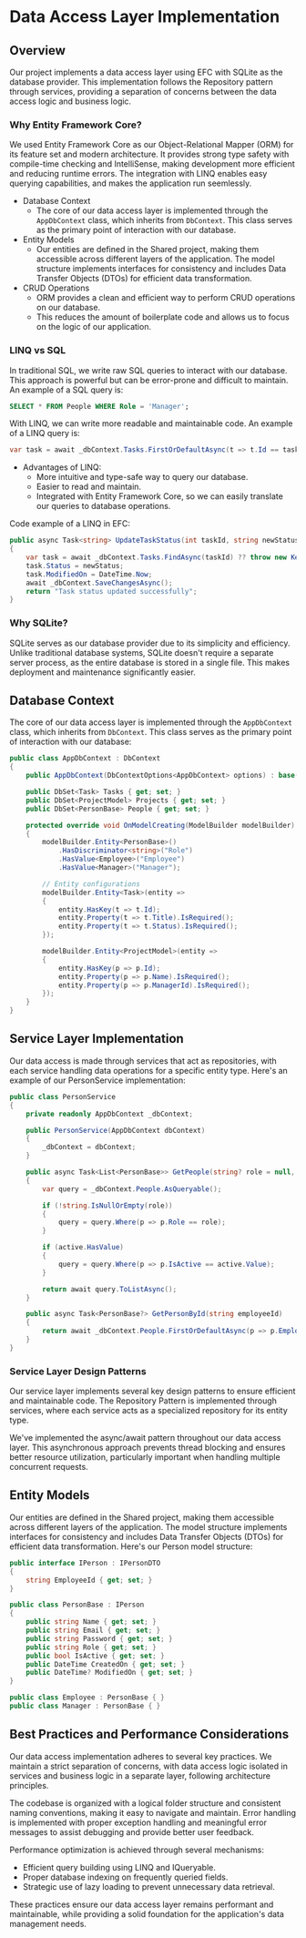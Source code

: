 # Data Access Layer Implementation

## Overview

Our project implements a data access layer using EFC with SQLite as the database provider. This implementation follows the Repository pattern through services, providing a separation of concerns between the data access logic and business logic.

### Why Entity Framework Core?

We used Entity Framework Core as our Object-Relational Mapper (ORM) for its feature set and modern architecture. It provides strong type safety with compile-time checking and IntelliSense, making development more efficient and reducing runtime errors. The integration with LINQ enables easy querying capabilities, and makes the application run seemlessly.

- Database Context
  - The core of our data access layer is implemented through the `AppDbContext` class, which inherits from `DbContext`. This class serves as the primary point of interaction with our database.
- Entity Models
  - Our entities are defined in the Shared project, making them accessible across different layers of the application. The model structure implements interfaces for consistency and includes Data Transfer Objects (DTOs) for efficient data transformation.
- CRUD Operations
  - ORM provides a clean and efficient way to perform CRUD operations on our database.
  - This reduces the amount of boilerplate code and allows us to focus on the logic of our application.

### LINQ vs SQL

In traditional SQL, we write raw SQL queries to interact with our database. This approach is powerful but can be error-prone and difficult to maintain.
An example of a SQL query is:

```sql
SELECT * FROM People WHERE Role = 'Manager';
```

With LINQ, we can write more readable and maintainable code. An example of a LINQ query is:

```csharp
var task = await _dbContext.Tasks.FirstOrDefaultAsync(t => t.Id == taskId);
```

- Advantages of LINQ:
  - More intuitive and type-safe way to query our database.
  - Easier to read and maintain.
  - Integrated with Entity Framework Core, so we can easily translate our queries to database operations.

Code example of a LINQ in EFC:

```csharp
public async Task<string> UpdateTaskStatus(int taskId, string newStatus)
{
    var task = await _dbContext.Tasks.FindAsync(taskId) ?? throw new KeyNotFoundException("Task not found");
    task.Status = newStatus;
    task.ModifiedOn = DateTime.Now;
    await _dbContext.SaveChangesAsync();
    return "Task status updated successfully";
}
```

### Why SQLite?

SQLite serves as our database provider due to its simplicity and efficiency. Unlike traditional database systems, SQLite doesn't require a separate server process, as the entire database is stored in a single file. This makes deployment and maintenance significantly easier.

## Database Context

The core of our data access layer is implemented through the `AppDbContext` class, which inherits from `DbContext`. This class serves as the primary point of interaction with our database:

```csharp
public class AppDbContext : DbContext
{
    public AppDbContext(DbContextOptions<AppDbContext> options) : base(options) { }

    public DbSet<Task> Tasks { get; set; }
    public DbSet<ProjectModel> Projects { get; set; }
    public DbSet<PersonBase> People { get; set; }

    protected override void OnModelCreating(ModelBuilder modelBuilder)
    {
        modelBuilder.Entity<PersonBase>()
            .HasDiscriminator<string>("Role")
            .HasValue<Employee>("Employee")
            .HasValue<Manager>("Manager");

        // Entity configurations
        modelBuilder.Entity<Task>(entity =>
        {
            entity.HasKey(t => t.Id);
            entity.Property(t => t.Title).IsRequired();
            entity.Property(t => t.Status).IsRequired();
        });

        modelBuilder.Entity<ProjectModel>(entity =>
        {
            entity.HasKey(p => p.Id);
            entity.Property(p => p.Name).IsRequired();
            entity.Property(p => p.ManagerId).IsRequired();
        });
    }
}
```

## Service Layer Implementation
Our data access is made through services that act as repositories, with each service handling data operations for a specific entity type. Here's an example of our PersonService implementation:

```csharp
public class PersonService
{
    private readonly AppDbContext _dbContext;

    public PersonService(AppDbContext dbContext)
    {
        _dbContext = dbContext;
    }

    public async Task<List<PersonBase>> GetPeople(string? role = null, bool? active = null)
    {
        var query = _dbContext.People.AsQueryable();

        if (!string.IsNullOrEmpty(role))
        {
            query = query.Where(p => p.Role == role);
        }

        if (active.HasValue)
        {
            query = query.Where(p => p.IsActive == active.Value);
        }

        return await query.ToListAsync();
    }

    public async Task<PersonBase?> GetPersonById(string employeeId)
    {
        return await _dbContext.People.FirstOrDefaultAsync(p => p.EmployeeId == employeeId);
    }
}
```

### Service Layer Design Patterns

Our service layer implements several key design patterns to ensure efficient and maintainable code. The Repository Pattern is implemented through services, where each service acts as a specialized repository for its entity type. 

We've implemented the async/await pattern throughout our data access layer. This asynchronous approach prevents thread blocking and ensures better resource utilization, particularly important when handling multiple concurrent requests.

## Entity Models

Our entities are defined in the Shared project, making them accessible across different layers of the application. The model structure implements interfaces for consistency and includes Data Transfer Objects (DTOs) for efficient data transformation. Here's our Person model structure:

```csharp
public interface IPerson : IPersonDTO
{
    string EmployeeId { get; set; }
}

public class PersonBase : IPerson
{
    public string Name { get; set; }
    public string Email { get; set; }
    public string Password { get; set; }
    public string Role { get; set; }
    public bool IsActive { get; set; }
    public DateTime CreatedOn { get; set; }
    public DateTime? ModifiedOn { get; set; }
}

public class Employee : PersonBase { }
public class Manager : PersonBase { }
```

## Best Practices and Performance Considerations

Our data access implementation adheres to several key practices. We maintain a strict separation of concerns, with data access logic isolated in services and business logic in a separate layer, following architecture principles.

The codebase is organized with a logical folder structure and consistent naming conventions, making it easy to navigate and maintain. Error handling is implemented with proper exception handling and meaningful error messages to assist debugging and provide better user feedback.

Performance optimization is achieved through several mechanisms:

- Efficient query building using LINQ and IQueryable.
- Proper database indexing on frequently queried fields.
- Strategic use of lazy loading to prevent unnecessary data retrieval.

These practices ensure our data access layer remains performant and maintainable, while providing a solid foundation for the application's data management needs.
